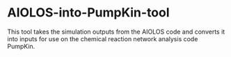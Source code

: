 # AIOLOS-into-PumpKin-tool
This tool takes the simulation outputs from the AIOLOS code and converts it into inputs for use on the chemical reaction network analysis code PumpKin.
